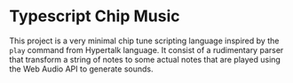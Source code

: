 # Typescript Chip Music

This project is a very minimal chip tune scripting language inspired by the `play` command from Hypertalk language. It consist of a rudimentary parser that transform a string of notes to some actual notes that are played using the Web Audio API to generate sounds.